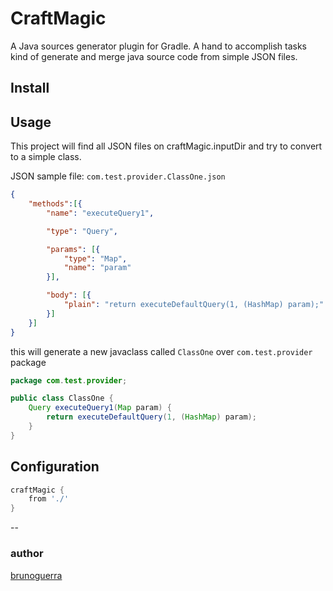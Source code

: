 CraftMagic
====

A Java sources generator plugin for Gradle. A hand to accomplish tasks kind of generate and merge java source code from simple JSON files.

Install
---


Usage
---

This project will find all JSON files on craftMagic.inputDir and try to convert to a simple class.

JSON sample file: `com.test.provider.ClassOne.json`

````json
{
	"methods":[{
		"name": "executeQuery1",

		"type": "Query",

		"params": [{
			"type": "Map",
			"name": "param"
		}],

		"body": [{
			"plain": "return executeDefaultQuery(1, (HashMap) param);"
		}]
	}]
}
````

this will generate a new javaclass called ````ClassOne```` over ````com.test.provider```` package


````java
package com.test.provider;

public class ClassOne {
	Query executeQuery1(Map param) {
		return executeDefaultQuery(1, (HashMap) param); 
	}
}
````

Configuration
---
````groovy
craftMagic {
	from './'
}
````
--

### author
[brunoguerra](github.com/brunoguerra)